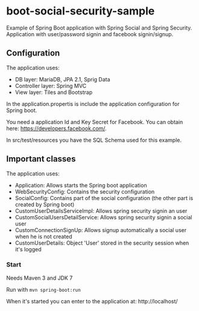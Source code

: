 # boot-social-security-sample

Example of Spring Boot application with Spring Social and Spring Security. Application with user/password signin and facebook signin/signup. 

## Configuration

The application uses:
  - DB layer: MariaDB, JPA 2.1, Sprig Data
  - Controller layer: Spring MVC
  - View layer: Tiles and Bootstrap
  
In the application.propertis is include the application configuration for Spring boot. 

You need a application Id and Key Secret for Facebook. You can obtain here: https://developers.facebook.com/.

In src/test/resources you have the SQL Schema used  for this example.

## Important classes

The application uses:
  - Application: Allows starts the Spring boot application
  - WebSecurityConfig: Contains the security configuration
  - SocialConfig: Contains part of the social configuration (the other part is created by Spring boot)
  - CustomUserDetailsServiceImpl: Allows spring security signin an user
  - CustomSocialUsersDetailService: Allows spring security signin a social user
  - CustomConnectionSignUp: Allows signup automatically a social user when he is not created
  - CustomUserDetails: Object 'User' stored in the security session when it's logged

### Start

Needs Maven 3 and JDK 7

Run with `mvn spring-boot:run`

When it's started you can enter to the application at: http://localhost/